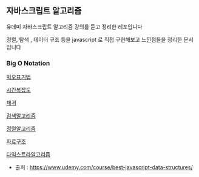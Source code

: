 ## 자바스크립트 알고리즘

유데미 자바스크립트 알고리즘 강의를 듣고 정리한 레포입니다

정렬, 탐색 , 데이터 구조 등을 javascript 로 직접 구현해보고 느낀점들을 정리한 문서입니다

### Big O Notation

[빅오표기법]( https://github.com/divinity6/javascriptAlgorithms-study/tree/master/02big_O_Notation )


[시간복잡도]( https://github.com/divinity6/javascriptAlgorithms-study/tree/master/03ArrayAndObjectPerformanceEval )


[재귀]( https://github.com/divinity6/javascriptAlgorithms-study/tree/master/06Recursion )


[검색알고리즘]( https://github.com/divinity6/javascriptAlgorithms-study/tree/master/07SearchingAlgorithms )


[정렬알고리즘]( https://github.com/divinity6/javascriptAlgorithms-study/tree/master/08BubbleSorting )


[자료구조]( https://github.com/divinity6/javascriptAlgorithms-study/tree/master/15DataStructures )


[다익스트라알고리즘]( https://github.com/divinity6/javascriptAlgorithms-study/tree/master/25DijkstraAlgorithm )

- 출처 : https://www.udemy.com/course/best-javascript-data-structures/
